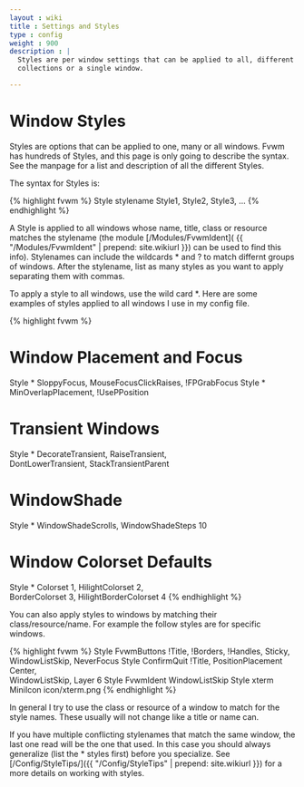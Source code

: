 ```yaml
---
layout : wiki
title : Settings and Styles
type : config
weight : 900
description : |
  Styles are per window settings that can be applied to all, different
  collections or a single window.

---
```


# Window Styles

Styles are options that can be applied to one, many or all windows.
Fvwm has hundreds of Styles, and this page is only going to describe
the syntax. See the manpage for a list and description of all the
different Styles.

The syntax for Styles is:

{% highlight fvwm %}
Style stylename Style1, Style2, Style3, ...
{% endhighlight %}

A Style is applied to all windows whose name, title, class or resource
matches the stylename (the module [/Modules/FvwmIdent](
{{ "/Modules/FvwmIdent" | prepend: site.wikiurl }}) can be used to find this
info). Stylenames can include the wildcards * and ? to match differnt
groups of windows. After the stylename, list as many styles
as you want to apply separating them with commas.

To apply a style to all windows, use the wild card *. Here are some examples
of styles applied to all windows I use in my config file.

{% highlight fvwm %}
# Window Placement and Focus
Style * SloppyFocus, MouseFocusClickRaises, !FPGrabFocus
Style * MinOverlapPlacement, !UsePPosition

# Transient Windows
Style * DecorateTransient, RaiseTransient, \
        DontLowerTransient, StackTransientParent

# WindowShade
Style * WindowShadeScrolls, WindowShadeSteps 10

# Window Colorset Defaults
Style * Colorset 1, HilightColorset 2, \
        BorderColorset 3, HilightBorderColorset 4
{% endhighlight %}


You can also apply styles to windows by matching their
class/resource/name. For example the follow styles are for specific windows.

{% highlight fvwm %}
Style FvwmButtons !Title, !Borders, !Handles, Sticky, \
                  WindowListSkip, NeverFocus
Style ConfirmQuit !Title, PositionPlacement Center, \
                  WindowListSkip, Layer 6
Style FvwmIdent WindowListSkip
Style xterm MiniIcon icon/xterm.png
{% endhighlight %}

In general I try to use the class or resource of a window to match
for the style names. These usually will not change like a title or name can.

If you have multiple conflicting stylenames that match the same window,
the last one read will be the one that used. In this case you should
always generalize (list the * styles first) before you specialize. See
[/Config/StyleTips/]({{ "/Config/StyleTips" | prepend: site.wikiurl }})
for a more details on working with styles.

